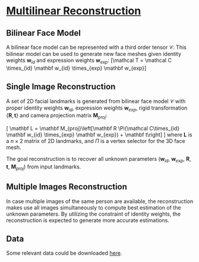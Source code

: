 # [Multilinear Reconstruction](http://phg1024.github.io/MultilinearReconstruction)

## Bilinear Face Model
A bilinear face model can be represented with a third order  tensor $\mathcal C$. This bilinear model can be used to generate new face meshes given identity weights $\mathbf w_{id}$ and expression weights $\mathbf w_{exp}$:
\[\mathcal T = \mathcal C \times_{id} \mathbf w_{id} \times_{exp} \mathbf w_{exp}\]

## Single Image Reconstruction
A set of 2D facial landmarks is generated from bilinear face model $\mathcal C$ with proper identity weights $\mathbf w_{id}$, expression weights $\mathbf w_{exp}$, rigid transformation $\{\mathbf R, \mathbf t\}$ and camera projection matrix $\mathbf M_{proj}$:

\[ \mathbf L = \mathbf M_{proj}\left[\mathbf R \Pi(\mathcal C\times_{id} \mathbf w_{id} \times_{exp} \mathbf w_{exp}) + \mathbf t\right] \]
where $\mathbf L$ is a $n\times2$ matrix of 2D landmarks, and $\Pi$ is a vertex selector for the 3D face mesh.

The goal reconstruction is to recover all unknown parameters ($\mathbf w_{id}$, $\mathbf w_{exp}$, $\mathbf R$, $\mathbf t$, $\mathbf M_{proj}$) from input landmarks.

## Multiple Images Reconstruction
In case multiple images of the same person are available, the reconstruction makes use all images simultaneously to compute best estimation of the unknown parameters. By utilizing the constraint of identity weights, the reconstruction is expected to generate more accurate estimations.

## Data
Some relevant data could be downloaded [here](https://goo.gl/sEB9Dk).
